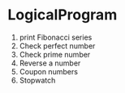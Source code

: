 # LogicalProgram
1. print Fibonacci series 
2. Check perfect number                  
3. Check prime number                  
4. Reverse a number                  
5. Coupon numbers                  
6. Stopwatch
